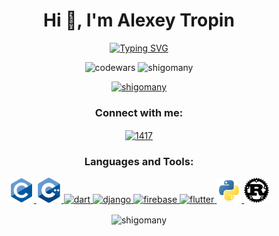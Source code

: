 <h1 align="center">Hi 👋, I'm Alexey Tropin</h1>

<p align="center" dir="auto">
  <a href="https://git.io/typing-svg"><img src="https://readme-typing-svg.demolab.com?font=Jetbrains+Mono&size=15&pause=1000&color=F7BC2F&repeat=false&width=435&lines=I+am+interested+in+mobile+development+(Flutter)+and+actively+studying+Rust" alt="Typing SVG" /></a>
</p>



<p align="center" dir="auto">
  <img src="https://www.codewars.com/users/shigomany/badges/micro" alt="codewars"/>
  <img src="https://komarev.com/ghpvc/?username=shigomany&label=Profile%20views&color=0e75b6&style=flat" alt="shigomany" /> 
</p>

<p align="center" dir="auto"> <a href="https://github.com/ryo-ma/github-profile-trophy"><img src="https://github-profile-trophy.vercel.app/?username=shigomany&theme=radical&no-frame=true&no-bg=true" alt="shigomany" /></a> </p>

<h3 align="center">Connect with me:</h3>
<p align="center" dir="auto">
<a href="https://telegram.dog/shigomany" target="blank"><img align="center" src="https://cdn-icons-png.flaticon.com/512/2111/2111646.png" alt="1417" height="30" width="30" /></a>
</p>

<h3 align="center">Languages and Tools:</h3>
<p align="center" dir="auto"> <a href="https://www.cprogramming.com/" target="_blank" rel="noreferrer"> <img src="https://raw.githubusercontent.com/devicons/devicon/master/icons/c/c-original.svg" alt="c" width="40" height="40"/> </a> <a href="https://www.w3schools.com/cpp/" target="_blank" rel="noreferrer"> <img src="https://raw.githubusercontent.com/devicons/devicon/master/icons/cplusplus/cplusplus-original.svg" alt="cplusplus" width="40" height="40"/> </a> <a href="https://dart.dev" target="_blank" rel="noreferrer"> <img src="https://www.vectorlogo.zone/logos/dartlang/dartlang-icon.svg" alt="dart" width="40" height="40"/> </a> <a href="https://www.djangoproject.com/" target="_blank" rel="noreferrer"> <img src="https://cdn.worldvectorlogo.com/logos/django.svg" alt="django" width="40" height="40"/> </a> <a href="https://firebase.google.com/" target="_blank" rel="noreferrer"> <img src="https://www.vectorlogo.zone/logos/firebase/firebase-icon.svg" alt="firebase" width="40" height="40"/> </a> <a href="https://flutter.dev" target="_blank" rel="noreferrer"> <img src="https://www.vectorlogo.zone/logos/flutterio/flutterio-icon.svg" alt="flutter" width="40" height="40"/> </a> <a href="https://www.python.org" target="_blank" rel="noreferrer"> <img src="https://raw.githubusercontent.com/devicons/devicon/master/icons/python/python-original.svg" alt="python" width="40" height="40"/> </a> <a href="https://www.rust-lang.org" target="_blank" rel="noreferrer"> <img src="https://raw.githubusercontent.com/devicons/devicon/master/icons/rust/rust-plain.svg" alt="rust" width="40" height="40"/> </a> </p>

<p align="center" dir="auto"><img align="center" src="https://streak-stats.demolab.com?user=shigomany&theme=blood-dark&hide_border=true&mode=weekly" alt="shigomany" /></p>

